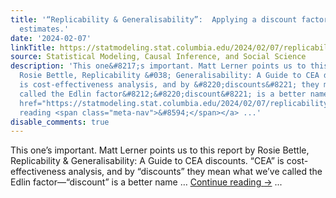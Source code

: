 ```yaml
---
title: '“Replicability & Generalisability”:  Applying a discount factor to cost-effectiveness
  estimates.'
date: '2024-02-07'
linkTitle: https://statmodeling.stat.columbia.edu/2024/02/07/replicability-generalisability-applying-a-discount-factor-to-cost-effectiveness-estimates/
source: Statistical Modeling, Causal Inference, and Social Science
description: 'This one&#8217;s important. Matt Lerner points us to this report by
  Rosie Bettle, Replicability &#038; Generalisability: A Guide to CEA discounts. &#8220;CEA&#8221;
  is cost-effectiveness analysis, and by &#8220;discounts&#8221; they mean what we&#8217;ve
  called the Edlin factor&#8212;&#8220;discount&#8221; is a better name &#8230; <a
  href="https://statmodeling.stat.columbia.edu/2024/02/07/replicability-generalisability-applying-a-discount-factor-to-cost-effectiveness-estimates/">Continue
  reading <span class="meta-nav">&#8594;</span></a> ...'
disable_comments: true
---
```

This one&#8217;s important. Matt Lerner points us to this report by Rosie Bettle, Replicability &#038; Generalisability: A Guide to CEA discounts. &#8220;CEA&#8221; is cost-effectiveness analysis, and by &#8220;discounts&#8221; they mean what we&#8217;ve called the Edlin factor&#8212;&#8220;discount&#8221; is a better name &#8230; <a href="https://statmodeling.stat.columbia.edu/2024/02/07/replicability-generalisability-applying-a-discount-factor-to-cost-effectiveness-estimates/">Continue reading <span class="meta-nav">&#8594;</span></a> ...